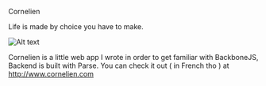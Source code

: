 Cornelien

Life is made by choice you have to make. 

![Alt text](/README.png "Optional title")

Cornelien is a little web app I wrote in order to get familiar with BackboneJS, Backend is built with Parse.
You can check it out ( in French tho ) at http://www.cornelien.com

